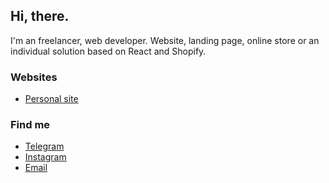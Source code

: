 ## Hi, there.

I'm an freelancer, web developer.
Website, landing page, online store or an individual solution based on React and Shopify.

### Websites

- [Personal site](https://slavamak.dev)

### Find me

- [Telegram](https://t.me/slavamak_dev)
- [Instagram](https://instagram.com/slavamak.dev)
- [Email](slavamak.dev@gmail.com)

